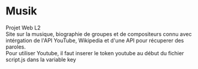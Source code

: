 # Musik
Projet Web L2 <br>
Site sur la musique, biographie de groupes et de compositeurs connu avec intérgation de l'API YouTube, Wikipedia et d'une API pour récuperer des paroles.<br>
Pour utiliser Youtube, il faut inserer le token youtube au début du fichier script.js dans la variable key


